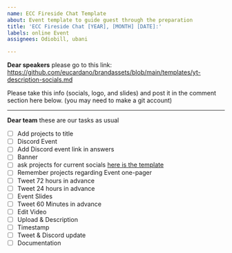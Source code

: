 ```yaml
---
name: ECC Fireside Chat Template
about: Event template to guide guest through the preparation
title: 'ECC Fireside Chat [YEAR], [MONTH] [DATE]:'
labels: online Event
assignees: Odiobill, ubani

---
```


**Dear speakers** please go to this link: https://github.com/eucardano/brandassets/blob/main/templates/yt-description-socials.md

Please take this info (socials, logo, and slides) and post it in the comment section here below. 
(you may need to make a git account) 

----

**Dear team** these are our tasks as usual  

- [ ] Add projects to title
- [ ] Discord Event
- [ ] Add Discord event link in answers
- [ ] Banner
- [ ] ask projects for current socials [here is the template ](https://github.com/eucardano/brandassets/blob/main/templates/yt-description-socials.md)
- [ ] Remember projects regarding Event one-pager
- [ ] Tweet 72 hours in advance
- [ ] Tweet 24 hours in advance
- [ ] Event Slides
- [ ] Tweet 60 Minutes in advance
- [ ] Edit Video
- [ ] Upload & Description
- [ ] Timestamp
- [ ] Tweet & Discord update
- [ ] Documentation

